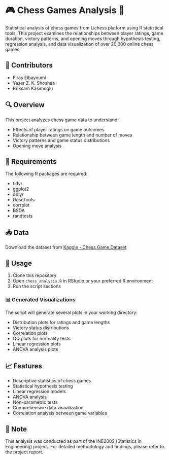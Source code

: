 # 🎮 Chess Games Analysis 🧮

Statistical analysis of chess games from Lichess platform using R statistical tools. This project examines the relationships between player ratings, game duration, victory patterns, and opening moves through hypothesis testing, regression analysis, and data visualization of over 20,000 online chess games.

## 👥 Contributors

- Firas Elbayoumi
- Yaser Z. K. Shoshaa
- Briksam Kasımoğlu

## 🔍 Overview

This project analyzes chess game data to understand:
- Effects of player ratings on game outcomes
- Relationship between game length and number of moves
- Victory patterns and game status distributions
- Opening move analysis

## 🔧 Requirements

The following R packages are required:
- tidyr
- ggplot2
- dplyr
- DescTools
- corrplot
- BSDA
- randtests

## 📥 Data

Download the dataset from [Kaggle - Chess Game Dataset](https://www.kaggle.com/datasets/datasnaek/chess)

## 🚀 Usage

1. Clone this repository
2. Open `chess_analysis.R` in RStudio or your preferred R environment
3. Run the script sections

### 📊 Generated Visualizations

The script will generate several plots in your working directory:
- Distribution plots for ratings and game lengths
- Victory status distributions
- Correlation plots
- QQ plots for normality tests
- Linear regression plots
- ANOVA analysis plots

## 📈 Features

- Descriptive statistics of chess games
- Statistical hypothesis testing
- Linear regression models
- ANOVA analysis
- Non-parametric tests
- Comprehensive data visualization
- Correlation analysis between game variables

## 📝 Note

This analysis was conducted as part of the INE2002 (Statistics in Engineering) project. For detailed methodology and findings, please refer to the project report.
